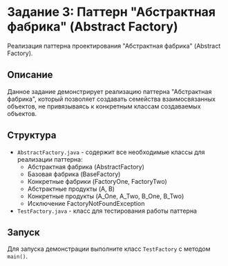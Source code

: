 # Задание 3: Паттерн "Абстрактная фабрика" (Abstract Factory)

Реализация паттерна проектирования "Абстрактная фабрика" (Abstract Factory).

## Описание
Данное задание демонстрирует реализацию паттерна "Абстрактная фабрика", который позволяет создавать семейства взаимосвязанных объектов, не привязываясь к конкретным классам создаваемых объектов.

## Структура
- `AbstractFactory.java` - содержит все необходимые классы для реализации паттерна:
  - Абстрактная фабрика (AbstractFactory)
  - Базовая фабрика (BaseFactory)
  - Конкретные фабрики (FactoryOne, FactoryTwo)
  - Абстрактные продукты (A, B)
  - Конкретные продукты (A_One, A_Two, B_One, B_Two)
  - Исключение FactoryNotFoundException
- `TestFactory.java` - класс для тестирования работы паттерна

## Запуск
Для запуска демонстрации выполните класс `TestFactory` с методом `main()`. 